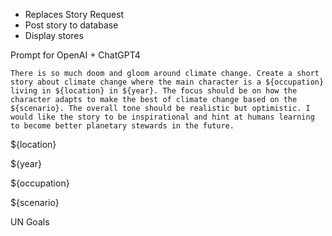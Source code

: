 
- Replaces Story Request
- Post story to database
- Display stores



Prompt for OpenAI + ChatGPT4



```
There is so much doom and gloom around climate change. Create a short story about climate change where the main character is a ${occupation} living in ${location} in ${year}. The focus should be on how the character adapts to make the best of climate change based on the ${scenario}. The overall tone should be realistic but optimistic. I would like the story to be inspirational and hint at humans learning to become better planetary stewards in the future.
```


${location}

${year}

${occupation}

${scenario}

UN Goals

